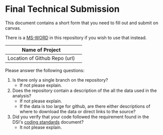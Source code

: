 # Final Technical Submission

This document contains a short form that you need to fill out and submit on canvas. 

There is a [MS-WORD](./final-technical-submission.docx) in this repository if you wish to use that instead.

| Name of Project | | 
| --- | --- | 
| Location of Github Repo (url) | | 

Please answer the following questions:

1. Is there only a single branch on the repository? 
    * If not please explain.
2. Does the repository contain a description of the all the data used in the analysis? 
    * If not please explain.
    * If the data is too large for github, are there either descriptions of where to download the data or direct links to the source?
3. Did you verify that your code followed the requirement found in the DSI's [coding standards](../coding-standards/coding-standards.md) document? 
    * It not please explain.